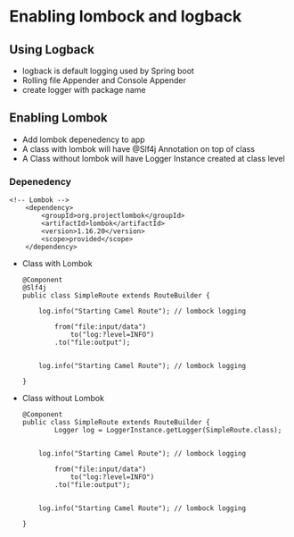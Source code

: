 # Enabling lombock and logback

## Using Logback
-	logback is default logging used by Spring boot
-	Rolling file Appender and Console Appender 
-	create logger with package name


## Enabling Lombok

-	Add lombok depenedency to app
-	A class with lombok will have @Slf4j Annotation on top of class
-	A Class without lombok will have Logger Instance created at class level

### Depenedency

	<!-- Lombok -->
        <dependency>
            <groupId>org.projectlombok</groupId>
            <artifactId>lombok</artifactId>
            <version>1.16.20</version>
            <scope>provided</scope>
        </dependency>
		
-	Class with Lombok
			
		@Component	
		@Slf4j
		public class SimpleRoute extends RouteBuilder {
				
			log.info("Starting Camel Route"); // lombock logging	
			
				from("file:input/data")
					to("log:?level=INFO")
				.to("file:output");

				
			log.info("Starting Camel Route"); // lombock logging	
	
		}	

-	Class without Lombok
		
		@Component	
		public class SimpleRoute extends RouteBuilder {
				Logger log = LoggerInstance.getLogger(SimpleRoute.class);

			
			log.info("Starting Camel Route"); // lombock logging	
			
				from("file:input/data")
					to("log:?level=INFO")
				.to("file:output");

				
			log.info("Starting Camel Route"); // lombock logging	
	
		}	

	